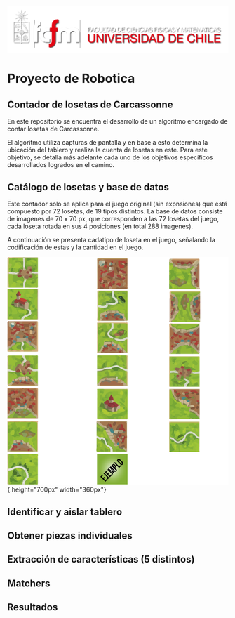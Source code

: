 ![banner](bin/logo.png)

# Proyecto de Robotica

## Contador de losetas de Carcassonne

En este repositorio se encuentra el desarrollo de un algoritmo encargado de contar losetas de Carcassonne.

El algoritmo utiliza capturas de pantalla y en base a esto determina la ubicación del tablero y realiza la cuenta de losetas en este. Para este objetivo, se detalla más adelante cada uno de los objetivos específicos desarrollados logrados en el camino.

## Catálogo de losetas y base de datos

Este contador solo se aplica para el juego original (sin expnsiones) que está compuesto por 72 losetas, de 19 tipos distintos. La base de datos consiste de imagenes de 70 x 70 px, que corresponden a las 72 losetas del juego, cada loseta rotada en sus 4 posiciones (en total 288 imagenes).

A continuación se presenta cadatipo de loseta en el juego, señalando la codificación de estas y la cantidad en el juego.

![banner2](bin/losetas.png){:height="700px" width="360px"}

## Identificar y aislar tablero



## Obtener piezas individuales


## Extracción de características (5 distintos)

## Matchers

## Resultados
